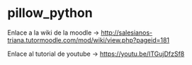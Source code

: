 # pillow_python

Enlace a la wiki de la moodle ->
http://salesianos-triana.tutormoodle.com/mod/wiki/view.php?pageid=181

Enlace al tutorial de youtube ->
https://youtu.be/ITGujDfzSf8
